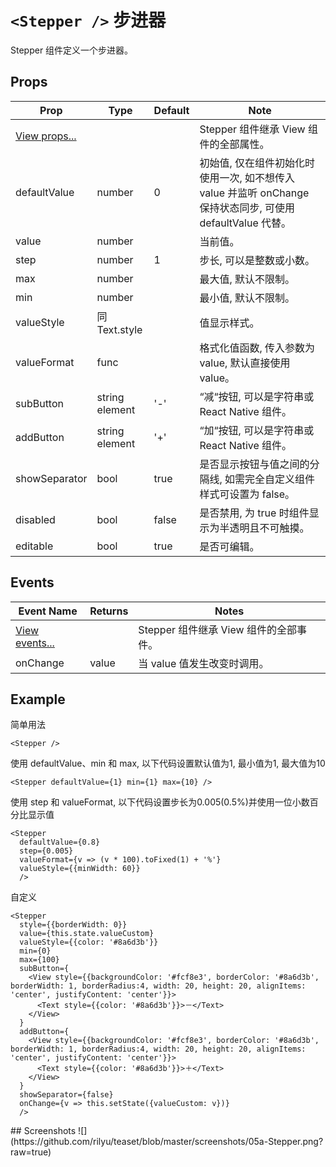 # `<Stepper />` 步进器
Stepper 组件定义一个步进器。

## Props
| Prop | Type | Default | Note |
|---|---|---|---|
| [View props...](https://facebook.github.io/react-native/docs/view.html) |  |  | Stepper 组件继承 View 组件的全部属性。
| defaultValue | number | 0 | 初始值, 仅在组件初始化时使用一次, 如不想传入 value 并监听 onChange 保持状态同步,  可使用 defaultValue 代替。
| value | number |  | 当前值。
| step | number | 1 | 步长, 可以是整数或小数。
| max | number |  | 最大值, 默认不限制。
| min | number |  | 最小值, 默认不限制。
| valueStyle | 同Text.style |  | 值显示样式。
| valueFormat | func |  | 格式化值函数, 传入参数为 value, 默认直接使用 value。
| subButton | string<br/>element | '-' | “减“按钮, 可以是字符串或 React Native 组件。
| addButton | string<br/>element | '+' | “加“按钮, 可以是字符串或 React Native 组件。
| showSeparator | bool | true | 是否显示按钮与值之间的分隔线, 如需完全自定义组件样式可设置为 false。
| disabled | bool | false | 是否禁用, 为 true 时组件显示为半透明且不可触摸。
| editable | bool | true | 是否可编辑。

## Events
| Event Name | Returns | Notes |
|---|---|---|
| [View events...](https://facebook.github.io/react-native/docs/view.html) |  | Stepper 组件继承 View 组件的全部事件。
| onChange | value | 当 value 值发生改变时调用。

<!--
## Methods
None.

## Static Props
None.

## Static Methods
None.
-->

## Example
简单用法
```
<Stepper />
```

使用 defaultValue、min 和 max, 以下代码设置默认值为1, 最小值为1, 最大值为10
```
<Stepper defaultValue={1} min={1} max={10} />
```

使用 step 和 valueFormat, 以下代码设置步长为0.005(0.5%)并使用一位小数百分比显示值
```
<Stepper
  defaultValue={0.8}
  step={0.005}
  valueFormat={v => (v * 100).toFixed(1) + '%'}
  valueStyle={{minWidth: 60}}
  />
```

自定义
```
<Stepper
  style={{borderWidth: 0}}
  value={this.state.valueCustom}
  valueStyle={{color: '#8a6d3b'}}
  min={0}
  max={100}
  subButton={
    <View style={{backgroundColor: '#fcf8e3', borderColor: '#8a6d3b', borderWidth: 1, borderRadius:4, width: 20, height: 20, alignItems: 'center', justifyContent: 'center'}}>
      <Text style={{color: '#8a6d3b'}}>－</Text>
    </View>
  }
  addButton={
    <View style={{backgroundColor: '#fcf8e3', borderColor: '#8a6d3b', borderWidth: 1, borderRadius:4, width: 20, height: 20, alignItems: 'center', justifyContent: 'center'}}>
      <Text style={{color: '#8a6d3b'}}>＋</Text>
    </View>
  }
  showSeparator={false}
  onChange={v => this.setState({valueCustom: v})}
  />
```

<span id="Screenshots" />
## Screenshots
![](https://github.com/rilyu/teaset/blob/master/screenshots/05a-Stepper.png?raw=true)
